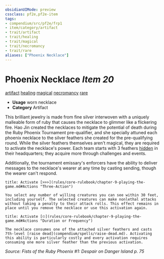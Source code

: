 ```yaml
---
obsidianUIMode: preview
cssclass: pf2e,pf2e-item
tags:
- compendium/src/pf2e/frp1
- item/category/artifact
- trait/artifact
- trait/healing
- trait/magical
- trait/necromancy
- trait/rare
aliases: ["Phoenix Necklace"]
---
```

# Phoenix Necklace *Item 20*  
[artifact](rules/traits/artifact-gmg.md "Artifact Item Trait")  [healing](rules/traits/healing.md "Healing Effect Trait")  [magical](rules/traits/magical.md "Magical Item Trait")  [necromancy](rules/traits/necromancy.md "Necromancy School Trait")  [rare](rules/traits/rare.md "Rare Rarity Trait")  

- **Usage** worn necklace
- **Category** Artifact

This brilliant jewelry is made from fine silver interwoven with a uniquely malleable form of ruby that causes the necklace to glimmer like a flickering fire. Hao Jin created the necklaces to mitigate the potential of death during the Ruby Phoenix Tournament pre-qualifier, and she specially attuned each phoenix necklace to the silver feathers she created for the pre-qualifying round. While the silver feathers themselves aren't magical, they are required to activate the necklace's power. Each team starts with 3 feathers [hidden](rules/conditions.md#Hidden) in their headquarters; they acquire more through challenges and events.

Additionally, the tournament emissary's enforcers have the ability to deliver messages to the necklace's wearer at any time by casting sending, though the wearer can't respond.

```ad-embed-ability
title: Activate [>>>](rules/core-rulebook/chapter-9-playing-the-game.md#Actions "Three-Action")

You select any number of willing creatures you can see within 30 feet, including yourself. The selected creatures can make nonlethal attacks without taking a penalty to their attack rolls. This effect remains in place until you remove the necklace or use this activation again.
```

```ad-embed-ability
title: Activate [⏲](rules/core-rulebook/chapter-9-playing-the-game.md#Actions "Duration or Frequency")

The necklace consumes one of the attached silver feathers and casts 7th-level [raise dead](compendium/spells/raise-dead.md). Activating this ability is particularly costly and every activation requires consuming one more silver feather than the previous activation.
```

*Source: Fists of the Ruby Phoenix #1: Despair on Danger Island p. 75*